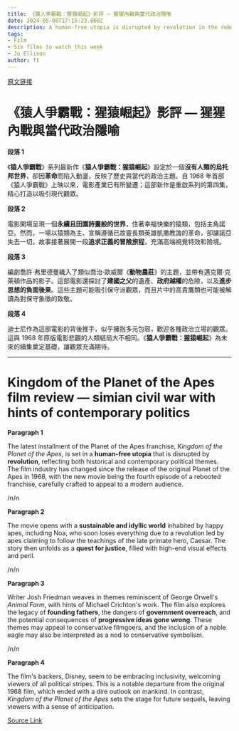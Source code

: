 ```yaml
---
title: 《猿人爭霸戰：猩猿崛起》影評 — 猩猩內戰與當代政治隱喻
date: 2024-05-08T17:15:23.860Z
description: A human-free utopia is disrupted by revolution in the rebooted franchise’s fourth instalment
tags: 
- Film
- Six films to watch this week
- Jo Ellison
author: ft
---
```


[原文链接](https://ft.com/content/863bde2f-04c8-4f15-8fc7-3608889ceba6)

# 《猿人爭霸戰：猩猿崛起》影評 — 猩猩內戰與當代政治隱喻

**段落 1**

《**猿人爭霸戰**》系列最新作《**猿人爭霸戰：猩猿崛起**》設定於一個**沒有人類的烏托邦世界**，卻因**革命**而陷入動盪，反映了歷史與當代的政治主題。自 1968 年首部《猿人爭霸戰》上映以來，電影產業已有所變遷；這部新作是重啟系列的第四集，精心打造以吸引現代觀眾。

**段落 2** 

電影開場呈現一個**永續且田園詩畫般的世界**，住著幸福快樂的猿類，包括主角諾亞。然而，一場以猿類為主、宣稱遵循已故靈長類英雄凱撒教誨的革命，卻讓諾亞失去一切。故事接著展開一段**追求正義的冒險旅程**，充滿高端視覺特效和險境。

**段落 3**

編劇喬許·弗里德曼織入了類似喬治·歐威爾《**動物農莊**》的主題，並帶有邁克爾·克萊頓作品的影子。這部電影還探討了**建國之父**的遺產、**政府越權**的危險，以及**進步思想的負面後果**。這些主題可能吸引保守派觀眾，而且片中的高貴鷹類也可能被解讀為對保守象徵的致敬。

**段落 4**

迪士尼作為這部電影的背後推手，似乎擁抱多元包容，歡迎各種政治立場的觀眾。這與 1968 年原版電影悲觀的人類結局大不相同。《**猿人爭霸戰：猩猿崛起**》為未來的續集奠定基礎，讓觀眾充滿期待。

---

# Kingdom of the Planet of the Apes film review — simian civil war with hints of contemporary politics 

**Paragraph 1** 

The latest installment of the Planet of the Apes franchise, *Kingdom of the Planet of the Apes*, is set in a **human-free utopia** that is disrupted by **revolution**, reflecting both historical and contemporary political themes. The film industry has changed since the release of the original Planet of the Apes in 1968, with the new movie being the fourth episode of a rebooted franchise, carefully crafted to appeal to a modern audience. 

/n/n

**Paragraph 2** 

The movie opens with a **sustainable and idyllic world** inhabited by happy apes, including Noa, who soon loses everything due to a revolution led by apes claiming to follow the teachings of the late primate hero, Caesar. The story then unfolds as a **quest for justice**, filled with high-end visual effects and peril. 

/n/n

**Paragraph 3** 

Writer Josh Friedman weaves in themes reminiscent of George Orwell's *Animal Farm*, with hints of Michael Crichton's work. The film also explores the legacy of **founding fathers**, the dangers of **government overreach**, and the potential consequences of **progressive ideas gone wrong**. These themes may appeal to conservative filmgoers, and the inclusion of a noble eagle may also be interpreted as a nod to conservative symbolism. 

/n/n

**Paragraph 4** 

The film's backers, Disney, seem to be embracing inclusivity, welcoming viewers of all political stripes. This is a notable departure from the original 1968 film, which ended with a dire outlook on mankind. In contrast, *Kingdom of the Planet of the Apes* sets the stage for future sequels, leaving viewers with a sense of anticipation.

[Source Link](https://ft.com/content/863bde2f-04c8-4f15-8fc7-3608889ceba6)

